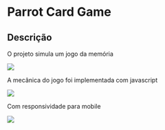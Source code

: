 
<h1>Parrot Card Game</h1>
<h2>Descrição</h2>
<p>O projeto simula um jogo da memória</p>
<img src="https://user-images.githubusercontent.com/106850140/180066302-3a38eb6a-5c52-4d1c-b48c-92b81921ac9e.png">
<p>A mecânica do jogo foi implementada com javascript</p>
<img src="https://user-images.githubusercontent.com/106850140/180066306-9219c6c9-af4c-4f3c-b31b-c030d13bdf81.png">
<p>Com responsividade para mobile</p>
<img src="https://user-images.githubusercontent.com/106850140/180066322-8424de64-a8e6-4528-ba59-ef92665c83a0.png">
